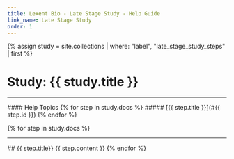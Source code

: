 ```yaml
---
title: Lexent Bio - Late Stage Study - Help Guide
link_name: Late Stage Study
order: 1
---
```

{% assign study = site.collections | where: "label", "late_stage_study_steps" | first %}

# Study: {{ study.title }}

<hr/>
#### Help Topics
{% for step in study.docs %}
##### [{{ step.title }}](#{{ step.id }})
{% endfor %}

{% for step in study.docs %}
<hr/>
<a name="{{ step.id }}"></a>
## {{ step.title}}
{{ step.content }}
{% endfor %}
